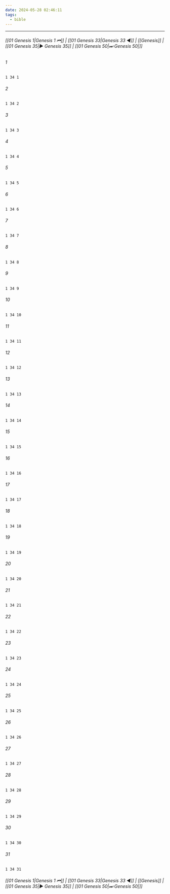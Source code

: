 ```yaml
---
date: 2024-05-28 02:46:11
tags:
  - bible
---
```

___

###### [[01 Genesis 1|Genesis 1 ⏮]] | [[01 Genesis 33|Genesis 33 ◀]] | [[Genesis]] | [[01 Genesis 35|▶ Genesis 35]] | [[01 Genesis 50|⏭ Genesis 50|]]

###### 1
``` verse
1 34 1 
```
###### 2
``` verse
1 34 2 
```
###### 3
``` verse
1 34 3 
```
###### 4
``` verse
1 34 4 
```
###### 5
``` verse
1 34 5 
```
###### 6
``` verse
1 34 6 
```
###### 7
``` verse
1 34 7 
```
###### 8
``` verse
1 34 8 
```
###### 9
``` verse
1 34 9 
```
###### 10
``` verse
1 34 10 
```
###### 11
``` verse
1 34 11 
```
###### 12
``` verse
1 34 12 
```
###### 13
``` verse
1 34 13 
```
###### 14
``` verse
1 34 14 
```
###### 15
``` verse
1 34 15 
```
###### 16
``` verse
1 34 16 
```
###### 17
``` verse
1 34 17 
```
###### 18
``` verse
1 34 18 
```
###### 19
``` verse
1 34 19 
```
###### 20
``` verse
1 34 20 
```
###### 21
``` verse
1 34 21 
```
###### 22
``` verse
1 34 22 
```
###### 23
``` verse
1 34 23 
```
###### 24
``` verse
1 34 24 
```
###### 25
``` verse
1 34 25 
```
###### 26
``` verse
1 34 26 
```
###### 27
``` verse
1 34 27 
```
###### 28
``` verse
1 34 28 
```
###### 29
``` verse
1 34 29 
```
###### 30
``` verse
1 34 30 
```
###### 31
``` verse
1 34 31 
```

###### [[01 Genesis 1|Genesis 1 ⏮]] | [[01 Genesis 33|Genesis 33 ◀]] | [[Genesis]] | [[01 Genesis 35|▶ Genesis 35]] | [[01 Genesis 50|⏭ Genesis 50|]]

